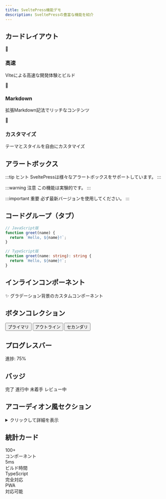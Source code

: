 ```yaml
---
title: SveltePress機能デモ
description: SveltePressの豊富な機能を紹介
---
```


## カードレイアウト

<div class="grid grid-cols-1 sm:grid-cols-2 md:grid-cols-3 gap-4 my-8">
  <div class="p-4 border border-gray-2 dark:border-gray-7 rounded-lg shadow-md hover:shadow-lg transition-shadow">
    <div class="text-3xl mb-2">🚀</div>
    <h3 class="font-bold text-lg mb-2">高速</h3>
    <p class="text-sm text-gray-5 dark:text-gray-4">Viteによる高速な開発体験とビルド</p>
  </div>
  <div class="p-4 border border-gray-2 dark:border-gray-7 rounded-lg shadow-md hover:shadow-lg transition-shadow">
    <div class="text-3xl mb-2">📝</div>
    <h3 class="font-bold text-lg mb-2">Markdown</h3>
    <p class="text-sm text-gray-5 dark:text-gray-4">拡張Markdown記法でリッチなコンテンツ</p>
  </div>
  <div class="p-4 border border-gray-2 dark:border-gray-7 rounded-lg shadow-md hover:shadow-lg transition-shadow">
    <div class="text-3xl mb-2">🎨</div>
    <h3 class="font-bold text-lg mb-2">カスタマイズ</h3>
    <p class="text-sm text-gray-5 dark:text-gray-4">テーマとスタイルを自由にカスタマイズ</p>
  </div>
</div>

## アラートボックス

:::tip ヒント
SveltePressは様々なアラートボックスをサポートしています。
:::

:::warning 注意
この機能は実験的です。
:::

:::important 重要
必ず最新バージョンを使用してください。
:::

## コードグループ（タブ）

```js [JavaScript]
// JavaScript版
function greet(name) {
  return `Hello, ${name}!`;
}
```

```ts [TypeScript]
// TypeScript版
function greet(name: string): string {
  return `Hello, ${name}!`;
}
```

## インラインコンポーネント

<div class="flex items-center gap-2 p-4 bg-gradient-to-r from-pink-400 to-yellow-400 text-white rounded-lg my-4">
  <span class="text-2xl">✨</span>
  <span class="font-bold">グラデーション背景のカスタムコンポーネント</span>
</div>

## ボタンコレクション

<div class="flex flex-wrap gap-2 my-4">
  <button class="px-4 py-2 bg-svp-primary text-white rounded hover:opacity-80 transition">
    プライマリ
  </button>
  <button class="px-4 py-2 border border-svp-primary text-svp-primary rounded hover:bg-svp-primary hover:text-white transition">
    アウトライン
  </button>
  <button class="px-4 py-2 bg-gray-2 dark:bg-gray-7 rounded hover:opacity-80 transition">
    セカンダリ
  </button>
</div>

## プログレスバー

<div class="my-4">
  <div class="w-full bg-gray-2 dark:bg-gray-7 rounded-full h-2">
    <div class="bg-gradient-to-r from-pink-400 to-yellow-400 h-2 rounded-full" style="width: 75%"></div>
  </div>
  <p class="text-sm text-gray-5 mt-2">進捗: 75%</p>
</div>

## バッジ

<div class="flex gap-2 my-4">
  <span class="px-2 py-1 bg-green-4 text-white text-xs rounded">完了</span>
  <span class="px-2 py-1 bg-yellow-4 text-white text-xs rounded">進行中</span>
  <span class="px-2 py-1 bg-red-4 text-white text-xs rounded">未着手</span>
  <span class="px-2 py-1 bg-blue-4 text-white text-xs rounded">レビュー中</span>
</div>

## アコーディオン風セクション

<details class="border border-gray-2 dark:border-gray-7 rounded-lg p-4 my-4">
  <summary class="cursor-pointer font-bold hover:text-svp-primary transition">
    クリックして詳細を表示
  </summary>
  <div class="mt-4 pl-4 border-l-2 border-svp-primary">
    <p>ここに詳細な内容が表示されます。</p>
    <p>HTMLの`details`要素を使用した簡単な実装です。</p>
  </div>
</details>

## 統計カード

<div class="grid grid-cols-2 sm:grid-cols-4 gap-4 my-8">
  <div class="text-center p-4 border border-gray-2 dark:border-gray-7 rounded-lg">
    <div class="text-3xl font-bold text-svp-primary">100+</div>
    <div class="text-sm text-gray-5">コンポーネント</div>
  </div>
  <div class="text-center p-4 border border-gray-2 dark:border-gray-7 rounded-lg">
    <div class="text-3xl font-bold text-svp-primary">5ms</div>
    <div class="text-sm text-gray-5">ビルド時間</div>
  </div>
  <div class="text-center p-4 border border-gray-2 dark:border-gray-7 rounded-lg">
    <div class="text-3xl font-bold text-svp-primary">TypeScript</div>
    <div class="text-sm text-gray-5">完全対応</div>
  </div>
  <div class="text-center p-4 border border-gray-2 dark:border-gray-7 rounded-lg">
    <div class="text-3xl font-bold text-svp-primary">PWA</div>
    <div class="text-sm text-gray-5">対応可能</div>
  </div>
</div>